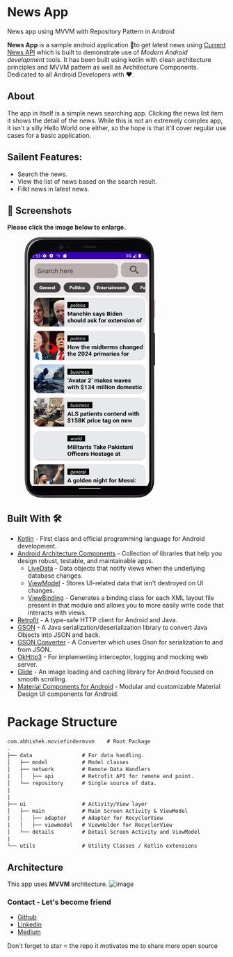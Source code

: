 # News App
News app using MVVM with Repository Pattern in Android

**News App** is a sample android application 📱to get latest news using [Current News API](https://currentsapi.services/en) 
which is built to demonstrate use of *Modern Android development* tools. 
It has been built using kotlin with clean architecture principles and MVVM pattern as well as Architecture Components.
Dedicated to all Android Developers with ❤️.



## About
The app in itself is a simple news searching app.
Clicking the news list item it shows the detail of the news.
While this is not an extremely complex app, it isn't a silly Hello World one either, so the hope is that it'll cover regular use cases for a basic application.


## Sailent Features:
- Search the news.
- View the list of news based on the search result.
- Filkt news in latest news.

## 📸 Screenshots

**Please click the image below to enlarge.**

<img src="https://github.com/cheetahmail007/MVVMRepositoryPatternTemplate/blob/master/NewsAppMVVMRepositoryPattern/app/src/main/assets/img.png" height="600" width="300" hspace="40">

## Built With 🛠
- [Kotlin](https://kotlinlang.org/) - First class and official programming language for Android development.
- [Android Architecture Components](https://developer.android.com/topic/libraries/architecture) - Collection of libraries that help you design robust, testable, and maintainable apps.
  - [LiveData](https://developer.android.com/topic/libraries/architecture/livedata) - Data objects that notify views when the underlying database changes.
  - [ViewModel](https://developer.android.com/topic/libraries/architecture/viewmodel) - Stores UI-related data that isn't destroyed on UI changes. 
  - [ViewBinding](https://developer.android.com/topic/libraries/view-binding) - Generates a binding class for each XML layout file present in that module and allows you to more easily write code that interacts with views.
- [Retrofit](https://square.github.io/retrofit/) - A type-safe HTTP client for Android and Java.
- [GSON](https://github.com/google/gson) - A Java serialization/deserialization library to convert Java Objects into JSON and back.
- [GSON Converter](https://github.com/square/retrofit/tree/master/retrofit-converters/gson) - A Converter which uses Gson for serialization to and from JSON.
- [OkHttp3](https://github.com/square/okhttp) -  For implementing interceptor, logging and mocking web server.
- [Glide](https://github.com/bumptech/glide) - An image loading and caching library for Android focused on smooth scrolling.
- [Material Components for Android](https://github.com/material-components/material-components-android) - Modular and customizable Material Design UI components for Android.

# Package Structure
    
    com.abhishek.moviefindermvvm    # Root Package
    .
    ├── data                # For data handling.
    │   ├── model           # Model classes
    │   ├── network         # Remote Data Handlers     
    |   │   ├── api         # Retrofit API for remote end point.
    │   └── repository      # Single source of data.
    |
    |
    ├── ui                  # Activity/View layer
    │   ├── main            # Main Screen Activity & ViewModel
    |   │   ├── adapter     # Adapter for RecyclerView
    |   │   ├── viewmodel   # ViewHolder for RecyclerView   
    │   └── details         # Detail Screen Activity and ViewModel
    |
    └── utils               # Utility Classes / Kotlin extensions


## Architecture
This app uses **MVVM** architecture.
![image](https://user-images.githubusercontent.com/51234843/190183169-fb67bce4-9dc7-4de8-819b-3ee23d298e8a.png)


### Contact - Let's become friend
- [Github](https://github.com/cheetahmail007)
- [Linkedin](https://www.linkedin.com/in/myofficework/)
- [Medium](https://medium.com/@myofficework000/mvvm-architecture-using-repository-pattern-for-beginners-181a5df3fff8)

<p>
Don't forget to star ⭐ the repo it motivates me to share more open source
</p>

